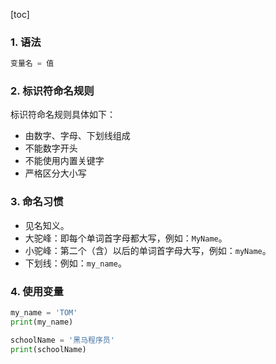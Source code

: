 [toc]

### 1. 语法

```python
变量名 = 值
```

 ### 2. 标识符命名规则

标识符命名规则具体如下：

+ 由数字、字母、下划线组成
+ 不能数字开头
+ 不能使用内置关键字
+ 严格区分大小写

### 3. 命名习惯

+ 见名知义。
+ 大驼峰：即每个单词首字母都大写，例如：`MyName`。
+ 小驼峰：第二个（含）以后的单词首字母大写，例如：`myName`。
+ 下划线：例如：`my_name`。

### 4. 使用变量

```python
my_name = 'TOM'
print(my_name)

schoolName = '黑马程序员'
print(schoolName)
```